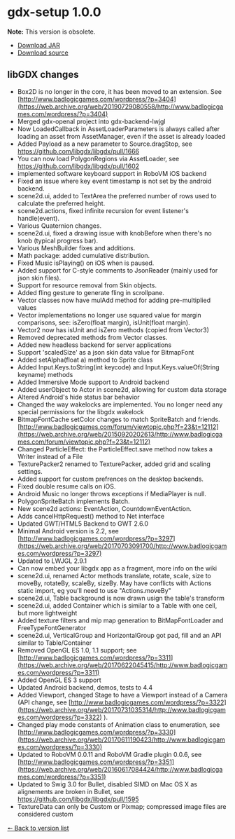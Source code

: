 # gdx-setup 1.0.0

**Note:** This version is obsolete.

* [Download JAR](https://github.com/JavaCakeGames/gdx-setup-archive/raw/main/gdx-setup_1.0.0.jar)
* [Download source](https://github.com/JavaCakeGames/gdx-setup-archive/raw/main/sources/gdx-setup_1.0.0.zip)

## libGDX changes

- Box2D is no longer in the core, it has been moved to an extension. See [http://www.badlogicgames.com/wordpress/?p=3404](https://web.archive.org/web/20190729080558/http://www.badlogicgames.com/wordpress/?p=3404)
- Merged gdx-openal project into gdx-backend-lwjgl
- Now LoadedCallback in AssetLoaderParameters is always called after loading an asset from AssetManager, even if the asset is already loaded
- Added Payload as a new parameter to Source.dragStop, see https://github.com/libgdx/libgdx/pull/1666
- You can now load PolygonRegions via AssetLoader,  see https://github.com/libgdx/libgdx/pull/1602
- implemented software keyboard support in RoboVM iOS backend
- Fixed an issue where key event timestamp is not set by the android backend.
- scene2d.ui, added to TextArea the preferred number of rows used to calculate the preferred height.
- scene2d.actions, fixed infinite recursion for event listener's handle(event).
- Various Quaternion changes.
- scene2d.ui, fixed a drawing issue with knobBefore when there's no knob (typical progress bar).
- Various MeshBuilder fixes and additions.
- Math package: added cumulative distribution.
- Fixed Music isPlaying() on iOS when is paused.
- Added support for C-style comments to JsonReader (mainly used for json skin files).
- Support for resource removal from Skin objects.
- Added fling gesture to generate fling in scrollpane.
- Vector classes now have mulAdd method for adding pre-multiplied values
- Vector implementations no longer use squared value for margin comparisons, see: isZero(float margin), isUnit(float margin).
- Vector2 now has isUnit and isZero methods (copied from Vector3)
- Removed deprecated methods from Vector classes.
- Added new headless backend for server applications
- Support 'scaledSize' as a json skin data value for BitmapFont
- Added setAlpha(float a) method to Sprite class
- Added Input.Keys.toString(int keycode) and Input.Keys.valueOf(String keyname) methods
- Added Immersive Mode support to Android backend
- Added userObject to Actor in scene2d, allowing for custom data storage
- Altered Android's hide status bar behavior
- Changed the way wakelocks are implemented. You no longer need any special permissions for the libgdx wakelock
- BitmapFontCache setColor changes to match SpriteBatch and friends. [http://www.badlogicgames.com/forum/viewtopic.php?f=23&t=12112](https://web.archive.org/web/20150920202613/http://www.badlogicgames.com/forum/viewtopic.php?f=23&t=12112)
- Changed ParticleEffect: the ParticleEffect.save method now takes a Writer instead of a File
- TexturePacker2 renamed to TexturePacker, added grid and scaling settings.
- Added support for custom prefrences on the desktop backends.
- Fixed double resume calls on iOS.
- Android Music no longer throws exceptions if MediaPlayer is null.
- PolygonSpriteBatch implements Batch.
- New scene2d actions: EventAction, CountdownEventAction.
- Adds cancelHttpRequest() method to Net interface
- Updated GWT/HTML5 Backend to GWT 2.6.0
- Minimal Android version is 2.2, see [http://www.badlogicgames.com/wordpress/?p=3297](https://web.archive.org/web/20170703091700/http://www.badlogicgames.com/wordpress/?p=3297)
- Updated to LWJGL 2.9.1
- Can now embed your libgdx app as a fragment, more info on the wiki
- scene2d.ui, renamed Actor methods translate, rotate, scale, size to moveBy, rotateBy, scaleBy, sizeBy. May have conflicts with Actions static import, eg you'll need to use "Actions.moveBy"
- scene2d.ui, Table background is now drawn usign the table's transform
- scene2d.ui, added Container which is similar to a Table with one cell, but more lightweight
- Added texture filters and mip map generation to BitMapFontLoader and FreeTypeFontGenerator
- scene2d.ui, VerticalGroup and HorizontalGroup got pad, fill and an API similar to Table/Container
- Removed OpenGL ES 1.0, 1.1 support; see [http://www.badlogicgames.com/wordpress/?p=3311](https://web.archive.org/web/20170622045415/http://www.badlogicgames.com/wordpress/?p=3311)
- Added OpenGL ES 3 support
- Updated Android backend, demos, tests to 4.4
- Added Viewport, changed Stage to have a Viewport instead of a Camera (API change, see [http://www.badlogicgames.com/wordpress/?p=3322](https://web.archive.org/web/20170731035314/http://www.badlogicgames.com/wordpress/?p=3322) ).
- Changed play mode constants of Animation class to enumeration, see [http://www.badlogicgames.com/wordpress/?p=3330](https://web.archive.org/web/20170611190423/http://www.badlogicgames.com/wordpress/?p=3330)
- Updated to RoboVM 0.0.11 and RoboVM Gradle plugin 0.0.6, see [http://www.badlogicgames.com/wordpress/?p=3351](https://web.archive.org/web/20160617084424/http://www.badlogicgames.com/wordpress/?p=3351)
- Updated to Swig 3.0 for Bullet, disabled SIMD on Mac OS X as alignements are broken in Bullet, see https://github.com/libgdx/libgdx/pull/1595
- TextureData can only be Custom or Pixmap; compressed image files are considered custom

[🠔 Back to version list](https://javacakegames.github.io/gdx-setup-archive/)
